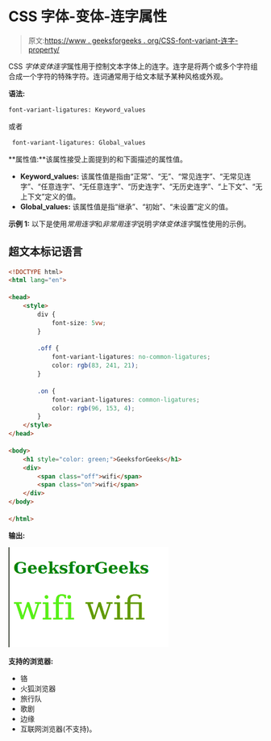 # CSS 字体-变体-连字属性

> 原文:[https://www . geeksforgeeks . org/CSS-font-variant-连字-property/](https://www.geeksforgeeks.org/css-font-variant-ligatures-property/)

CSS *字体变体连字*属性用于控制文本字体上的连字。连字是将两个或多个字符组合成一个字符的特殊字符。连词通常用于给文本赋予某种风格或外观。

**语法:**

```html
font-variant-ligatures: Keyword_values
```

或者

```html
 font-variant-ligatures: Global_values 
```

**属性值:**该属性接受上面提到的和下面描述的属性值。

*   **Keyword_values:** 该属性值是指由“正常”、“无”、“常见连字”、“无常见连字”、“任意连字”、“无任意连字”、“历史连字”、“无历史连字”、“上下文”、“无上下文”定义的值。
*   **Global_values:** 该属性值是指“继承”、“初始”、“未设置”定义的值。

**示例 1:** 以下是使用*常用连字*和*非常用连字*说明*字体变体连字*属性使用的示例。

## 超文本标记语言

```html
<!DOCTYPE html>
<html lang="en">

<head>
    <style>
        div {
            font-size: 5vw;
        }

        .off {
            font-variant-ligatures: no-common-ligatures;
            color: rgb(83, 241, 21);
        }

        .on {
            font-variant-ligatures: common-ligatures;
            color: rgb(96, 153, 4);
        }
    </style>
</head>

<body>
    <h1 style="color: green;">GeeksforGeeks</h1>
    <div>
        <span class="off">wifi</span>
        <span class="on">wifi</span>
    </div>
</body>

</html>
```

**输出:**

![](img/f634c5d0932889b436e2ce53f698ffaa.png)

**支持的浏览器:**

*   铬
*   火狐浏览器
*   旅行队
*   歌剧
*   边缘
*   互联网浏览器(不支持)。